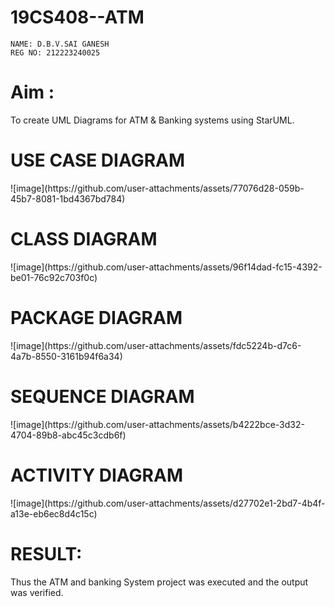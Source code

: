 # 19CS408--ATM
```
NAME: D.B.V.SAI GANESH
REG NO: 212223240025
```
# Aim :
To create UML Diagrams for ATM & Banking systems using StarUML.
<H1>USE CASE DIAGRAM</H1>
![image](https://github.com/user-attachments/assets/77076d28-059b-45b7-8081-1bd4367bd784)

<H1>CLASS DIAGRAM</H1>
![image](https://github.com/user-attachments/assets/96f14dad-fc15-4392-be01-76c92c703f0c)

<H1>PACKAGE DIAGRAM</H1>
![image](https://github.com/user-attachments/assets/fdc5224b-d7c6-4a7b-8550-3161b94f6a34)

<H1>SEQUENCE DIAGRAM</H1>
![image](https://github.com/user-attachments/assets/b4222bce-3d32-4704-89b8-abc45c3cdb6f)

<H1>ACTIVITY DIAGRAM</H1>
![image](https://github.com/user-attachments/assets/d27702e1-2bd7-4b4f-a13e-eb6ec8d4c15c)

# RESULT:

Thus the ATM and banking System project was executed and the output was verified.

